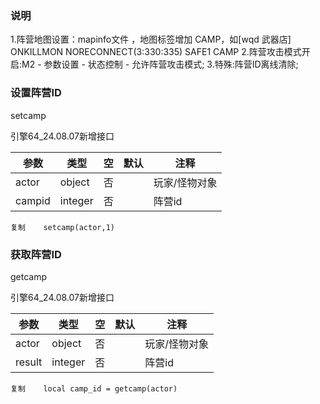 ### 说明

1.阵营地图设置：mapinfo文件 ，地图标签增加 CAMP，如[wqd 武器店] ONKILLMON NORECONNECT(3:330:335) SAFE1 CAMP 2.阵营攻击模式开启:M2 - 参数设置 - 状态控制 - 允许阵营攻击模式; 3.特殊:阵营ID离线清除;

### 设置阵营ID

setcamp

引擎64_24.08.07新增接口

| 参数   | 类型    | 空  | 默认 | 注释          |
| ------ | ------- | --- | ---- | ------------- |
| actor  | object  | 否  |      | 玩家/怪物对象 |
| campid | integer | 否  |      | 阵营id        |

```
复制    setcamp(actor,1)
```

### 获取阵营ID

getcamp

引擎64_24.08.07新增接口

| 参数   | 类型    | 空  | 默认 | 注释          |
| ------ | ------- | --- | ---- | ------------- |
| actor  | object  | 否  |      | 玩家/怪物对象 |
| result | integer | 否  |      | 阵营id        |

```
复制    local camp_id = getcamp(actor)
```
